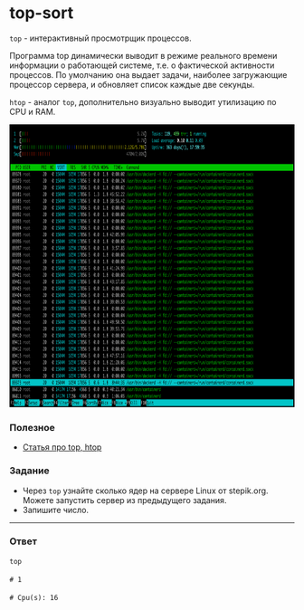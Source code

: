 # top-sort

`top` - интерактивный просмотрщик процессов.

Программа top динамически выводит в режиме реального времени информации о работающей системе, т.е. о фактической активности процессов. По умолчанию она выдает задачи, наиболее загружающие процессор сервера, и обновляет список каждые две секунды.

`htop` - аналог `top`, дополнительно визуально выводит утилизацию по CPU и RAM.

<img src="htop.png" alt="htop" height="500"/>

### Полезное

- [Статья про top, htop](https://wiki.dieg.info/top)

### Задание

- Через `top` узнайте сколько ядер на сервере Linux от stepik.org. Можете запустить сервер из предыдущего задания.
- Запишите число.

---

### Ответ

```
top

# 1

# Cpu(s): 16
```